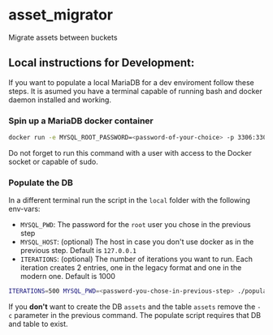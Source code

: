 # asset_migrator
Migrate assets between buckets

## Local instructions for Development:
If you want to populate a local MariaDB for a dev enviroment follow these steps. It is asumed you have a terminal capable of running bash and docker daemon installed and working.

### Spin up a MariaDB docker container
```bash
docker run -e MYSQL_ROOT_PASSWORD=<password-of-your-choice> -p 3306:3306 mariadb
```
Do not forget to run this command with a user with access to the Docker socket or capable of sudo.

### Populate the DB
In a different terminal run the script in the `local` folder with the following env-vars:
- `MYSQL_PWD`: The password for the `root` user you chose in the previous step
- `MYSQL_HOST`: (optional) The host in case you don't use docker as in the previous step. Default is `127.0.0.1`
- `ITERATIONS`: (optional) The number of iterations you want to run. Each iteration creates 2 entries, one in the legacy format and one in the modern one. Default is 1000

```bash
ITERATIONS=500 MYSQL_PWD=<password-you-chose-in-previous-step> ./populate_db.sh
```

If you __don't__ want to create the DB `assets` and the table `assets` remove the `-c` parameter in the previous command. The populate script requires that DB and table to exist.
